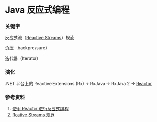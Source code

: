 # Java 反应式编程

### 关键字

反应式流（[Reactive Streams](http://www.reactive-streams.org)）规范

负压（backpressure）

迭代器（Iterator）



### 演化

.NET 平台上的 Reactive Extensions \(Rx\)  -&gt; RxJava -&gt; RxJava 2 -&gt; [Reactor](https://projectreactor.io)



### 参考资料

1. [使用 Reactor 进行反应式编程](https://www.ibm.com/developerworks/cn/java/j-cn-with-reactor-response-encode/index.html)
2. [Reative Streams 规范](https://github.com/yelf2000/rxjava/wiki/Reative-Streams-%E8%A7%84%E8%8C%83)

